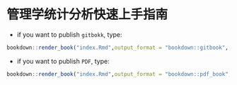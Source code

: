 # 管理学统计分析快速上手指南

* if you want to publish `gitbokk`,  type:

```r
bookdown::render_book("index.Rmd",output_format = "bookdown::gitbook", encoding = "UTF-8")
```

* if you want to publish `PDF`,  type:

```r
bookdown::render_book("index.Rmd",output_format = "bookdown::pdf_book", encoding = "UTF-8")
```
